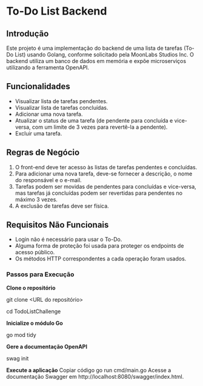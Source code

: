 # To-Do List Backend

## Introdução

Este projeto é uma implementação do backend de uma lista de tarefas (To-Do List) usando Golang, conforme solicitado pela MoonLabs Studios Inc. O backend utiliza um banco de dados em memória e expõe microserviços utilizando a ferramenta OpenAPI.

## Funcionalidades

- Visualizar lista de tarefas pendentes.
- Visualizar lista de tarefas concluídas.
- Adicionar uma nova tarefa.
- Atualizar o status de uma tarefa (de pendente para concluída e vice-versa, com um limite de 3 vezes para revertê-la a pendente).
- Excluir uma tarefa.

## Regras de Negócio

1. O front-end deve ter acesso às listas de tarefas pendentes e concluídas.
2. Para adicionar uma nova tarefa, deve-se fornecer a descrição, o nome do responsável e o e-mail.
3. Tarefas podem ser movidas de pendentes para concluídas e vice-versa, mas tarefas já concluídas podem ser revertidas para pendentes no máximo 3 vezes.
4. A exclusão de tarefas deve ser física.

## Requisitos Não Funcionais

- Login não é necessário para usar o To-Do.
- Alguma forma de proteção foi usada para proteger os endpoints de acesso público.
- Os métodos HTTP correspondentes a cada operação foram usados.

### Passos para Execução

**Clone o repositório**

git clone <URL do repositório>

cd TodoListChallenge

**Inicialize o módulo Go**

go mod tidy

**Gere a documentação OpenAPI**

swag init

**Execute a aplicação**
Copiar código
go run cmd/main.go
Acesse a documentação Swagger em http://localhost:8080/swagger/index.html.
